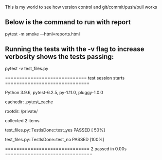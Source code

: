 This is my world to see how version control and git/commit/push/pull works

## Below is the command to run with report
pytest -m smoke --html=reports.html


## Running the tests with the -v flag to increase verbosity shows the tests passing:
pytest -v test_files.py

============================= test session starts ==============================

Python 3.9.6, pytest-6.2.5, py-1.11.0, pluggy-1.0.0 

cachedir: .pytest_cache

rootdir: /private/

collected 2 items

test_files.py::TestIsDone::test_yes PASSED                               [ 50%]

test_files.py::TestIsDone::test_no PASSED                                [100%]

============================== 2 passed in 0.00s ===============================
